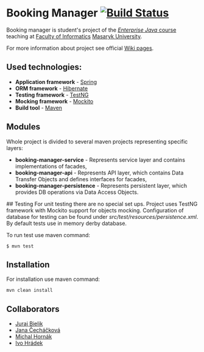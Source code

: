 # Booking Manager [![Build Status](https://travis-ci.org/hradecek/booking-manager.svg?branch=master)](https://travis-ci.org/hradecek/booking-manager)

Booking manager is student's project of the [_Enterprise Java_ course](https://is.muni.cz/predmet/fi/podzim2011/PA165?lang=en)  teaching at [Faculty of Informatics](https://www.fi.muni.cz/index.xhtml.en) [Masaryk University](https://www.muni.cz/?lang=en).

For more information about project see official [Wiki pages](https://github.com/hradecek/booking-manager/wiki).

## Used technologies:
* __Application framework__ - [Spring](https://spring.io/)
* __ORM framework__ - [Hibernate](http://hibernate.org/)
* __Testing framework__ - [TestNG](http://testng.org/doc/index.html)
* __Mocking framework__ - [Mockito](http://mockito.org/)
* __Build tool__ - [Maven](https://maven.apache.org/)

## Modules
Whole project is divided to several maven projects representing specific layers:
* __booking-manager-service__ - Represents service layer and contains implementations of facades,
* __booking-manager-api__ - Represents API layer, which contains Data Transfer Objects and defines interfaces for facades,
* __booking-manager-persistence__ - Represents persistent layer, which provides DB operations via Data Access Objects.

## Testing
For unit testing there are no special set ups. Project uses TestNG framework with Mockito support for objects mocking.
Configuration of database for testing can be found under *src/test/resources/persistence.xml*. By default tests use in memory derby database.

To run test use maven command:
```
$ mvn test
```

## Installation
For installation use maven command:
```
mvn clean install
```

## Collaborators
* [Juraj Bielik](https://github.com/Neytus)
* [Jana Čecháčková](https://github.com/xcechack)
* [Michal Hornák](https://github.com/expresado)
* [Ivo Hrádek](https://github.com/hradecek)
